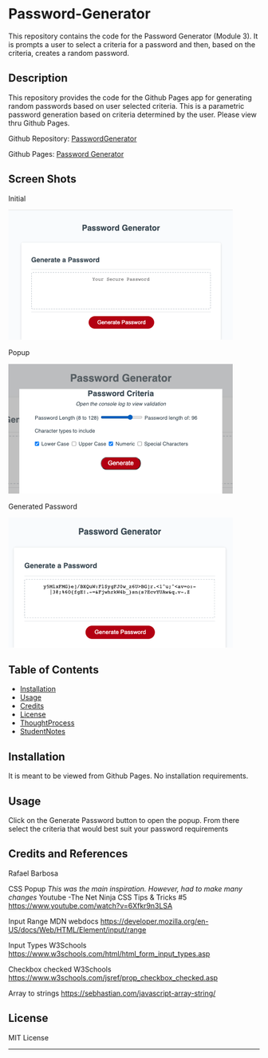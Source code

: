 # Password-Generator
This repository contains the code for the Password Generator (Module 3). It is prompts a user to select a criteria for a password and then, based on the criteria, creates a random password. 

## Description
This repository provides the code for the Github Pages app for generating random passwords based on user selected criteria. This is a parametric password generation based on criteria determined by the user. Please view thru Github Pages. 

Github Repository: [PasswordGenerator](https://github.com/rbarbosa51/Password-Generator)

Github Pages: [Password Generator](https://rbarbosa51.github.io/Password-Generator/)

## Screen Shots
Initial

![Initial](assets/images/1.png)

Popup 

![Popup](assets/images/2.png)

Generated Password

![Password](assets/images/3.png)
## Table of Contents

- [Installation](#installation)
- [Usage](#usage)
- [Credits](#credits)
- [License](#license)
- [ThoughtProcess](#thought-process)
- [StudentNotes](#notes)


## Installation

It is meant to be viewed from Github Pages. No installation requirements.

## Usage
Click on the Generate Password button to open the popup. From there select the criteria that would best suit your password requirements

## Credits and References

Rafael Barbosa

CSS Popup  _This was the main inspiration. However, had to make many changes_
Youtube -The Net Ninja	CSS Tips & Tricks #5	https://www.youtube.com/watch?v=6Xfkr9n3LSA

Input Range
MDN webdocs	https://developer.mozilla.org/en-US/docs/Web/HTML/Element/input/range

Input Types
W3Schools		https://www.w3schools.com/html/html_form_input_types.asp

Checkbox checked
W3Schools		https://www.w3schools.com/jsref/prop_checkbox_checked.asp

Array to strings
https://sebhastian.com/javascript-array-string/

## License

MIT License

---- 

